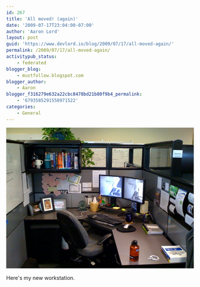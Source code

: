```yaml
---
id: 267
title: 'All moved! (again)'
date: '2009-07-17T23:04:00-07:00'
author: 'Aaron Lord'
layout: post
guid: 'https://www.devlord.io/blog/2009/07/17/all-moved-again/'
permalink: /2009/07/17/all-moved-again/
activitypub_status:
    - federated
blogger_blog:
    - mustfollow.blogspot.com
blogger_author:
    - Aaron
blogger_f316279e632a22cbc8478bd21b80f9b4_permalink:
    - '6793585291558971522'
categories:
    - General
---
```


<p class="mobile-photo"><a href="/assets/img/2011/10/photo-754294.jpg"><img src="/assets/img/2011/10/photo-754294.jpg?w=300" border="0" alt="" /></a></p>Here&#039;s my new workstation.<div class="blogger-post-footer"><img width='1' height='1' src="https://www.devlord.io/blog/all-moved-again/"' /></div>